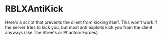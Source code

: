 # RBLXAntiKick
Here's a script that prevents the client from kicking itself. This won't work if the server tries to kick you, but most anti exploits kick you from the client anyways (like The Streets or Phantom Forces).
